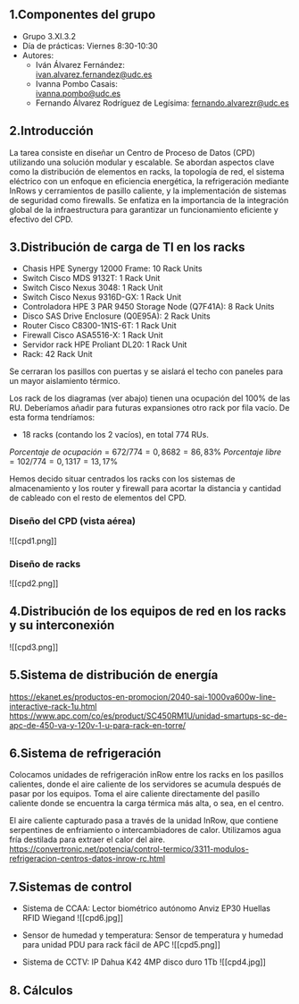 ## 1.Componentes del grupo
+ Grupo 3.XI.3.2
+ Día de prácticas: Viernes 8:30-10:30
+ Autores: 
	+ Iván Álvarez Fernández:  
        ivan.alvarez.fernandez@udc.es
	+ Ivanna Pombo Casais:     
		ivanna.pombo@udc.es
	+ Fernando Álvarez Rodríguez de Legísima:
		fernando.alvarezr@udc.es

## 2.Introducción
  
La tarea consiste en diseñar un Centro de Proceso de Datos (CPD) utilizando una solución modular y escalable. Se abordan aspectos clave como la distribución de elementos en racks, la topología de red, el sistema eléctrico con un enfoque en eficiencia energética, la refrigeración mediante InRows y cerramientos de pasillo caliente, y la implementación de sistemas de seguridad como firewalls. Se enfatiza en la importancia de la integración global de la infraestructura para garantizar un funcionamiento eficiente y efectivo del CPD.

## 3.Distribución de carga de TI en los racks
+ Chasis HPE Synergy 12000 Frame: 10 Rack Units
+ Switch Cisco MDS 9132T: 1 Rack Unit
+ Switch Cisco Nexus 3048: 1 Rack Unit
+ Switch Cisco Nexus 9316D-GX: 1 Rack Unit
+ Controladora HPE 3 PAR 9450 Storage Node (Q7F41A): 8 Rack Units
+ Disco SAS Drive Enclosure (Q0E95A): 2 Rack Units
+ Router Cisco C8300-1N1S-6T: 1 Rack Unit
+ Firewall Cisco ASA5516-X: 1 Rack Unit
+ Servidor rack HPE Proliant DL20: 1 Rack Unit
+ Rack: 42 Rack Unit

Se cerraran los pasillos con puertas y se aislará el techo con paneles para un mayor aislamiento térmico.

Los rack de los diagramas (ver abajo) tienen una ocupación del 100% de las RU. Deberíamos añadir para futuras expansiones otro rack por fila vacío. De esta forma tendríamos:
+ 18 racks (contando los 2 vacíos), en total 774 RUs.

$Porcentaje\ de\ ocupación=672/774=0,8682=86,83\%$
$Porcentaje\ libre=102/774=0,1317=13,17\%$

Hemos decido situar centrados los racks con los sistemas de almacenamiento y los router y firewall para acortar la distancia y cantidad de cableado con el resto de elementos del CPD.

### Diseño del CPD (vista aérea)
![[cpd1.png]]
### Diseño de racks
![[cpd2.png]]

## 4.Distribución de los equipos de red en los racks y su interconexión
![[cpd3.png]]

## 5.Sistema de distribución de energía
https://ekanet.es/productos-en-promocion/2040-sai-1000va600w-line-interactive-rack-1u.html
https://www.apc.com/co/es/product/SC450RM1U/unidad-smartups-sc-de-apc-de-450-va-y-120v-1-u-para-rack-en-torre/ 

## 6.Sistema de refrigeración
Colocamos unidades de refrigeración inRow entre los racks en los pasillos calientes, donde el aire caliente de los servidores se acumula después de pasar por los equipos. Toma el aire caliente directamente del pasillo caliente donde se encuentra la carga térmica más alta, o sea, en el centro.

El aire caliente capturado pasa a través de la unidad InRow, que contiene serpentines de enfriamiento o intercambiadores de calor. Utilizamos agua fría destilada para extraer el calor del aire. 
https://convertronic.net/potencia/control-termico/3311-modulos-refrigeracion-centros-datos-inrow-rc.html

## 7.Sistemas de control
+ Sistema de CCAA: Lector biométrico autónomo Anviz EP30 Huellas RFID Wiegand
![[cpd6.jpg]]

+ Sensor de humedad y temperatura: Sensor de temperatura y humedad para unidad PDU para rack fácil de APC
![[cpd5.png]]

+ Sistema de CCTV: IP Dahua K42 4MP disco duro 1Tb
![[cpd4.jpg]]

## 8. Cálculos
